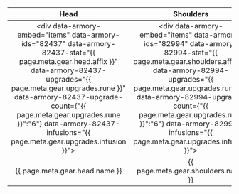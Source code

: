 |Head|Shoulders|Chest|Hands|Legs|Feet|
|:---:|:---:|:---:|:---:|:---:|:---:|
|<div data-armory-embed="items" data-armory-ids="82437" data-armory-82437-stat="{{ page.meta.gear.head.affix }}" data-armory-82437-upgrades="{{ page.meta.gear.upgrades.rune }}" data-armory-82437-upgrade-count={"{{ page.meta.gear.upgrades.rune }}":"6"} data-armory-82437-infusions="{{ page.meta.gear.upgrades.infusion }}"></div>|<div data-armory-embed="items" data-armory-ids="82994" data-armory-82994-stat="{{ page.meta.gear.shoulders.affix }}" data-armory-82994-upgrades="{{ page.meta.gear.upgrades.rune }}" data-armory-82994-upgrade-count={"{{ page.meta.gear.upgrades.rune }}":"6"} data-armory-82994-infusions="{{ page.meta.gear.upgrades.infusion }}"></div>|<div data-armory-embed="items" data-armory-ids="84578" data-armory-84578-stat="{{ page.meta.gear.chest.affix }}" data-armory-84578-upgrades="{{ page.meta.gear.upgrades.rune }}" data-armory-84578-upgrade-count={"{{ page.meta.gear.upgrades.rune }}":"6"} data-armory-84578-infusions="{{ page.meta.gear.upgrades.infusion }}"></div>|<div data-armory-embed="items" data-armory-ids="84110" data-armory-84110-stat="{{ page.meta.gear.hands.affix }}" data-armory-84110-upgrades="{{ page.meta.gear.upgrades.rune }}" data-armory-84110-upgrade-count={"{{ page.meta.gear.upgrades.rune }}":"6"} data-armory-84110-infusions="{{ page.meta.gear.upgrades.infusion }}"></div>|<div data-armory-embed="items" data-armory-ids="82903" data-armory-82903-stat="{{ page.meta.gear.legs.affix }}" data-armory-82903-upgrades="{{ page.meta.gear.upgrades.rune }}" data-armory-82903-upgrade-count={"{{ page.meta.gear.upgrades.rune }}":"6"} data-armory-82903-infusions="{{ page.meta.gear.upgrades.infusion }}"></div>|<div data-armory-embed="items" data-armory-ids="82093" data-armory-82093-stat="{{ page.meta.gear.feet.affix }}" data-armory-82093-upgrades="{{ page.meta.gear.upgrades.rune }}" data-armory-82093-upgrade-count={"{{ page.meta.gear.upgrades.rune }}":"6"} data-armory-82093-infusions="{{ page.meta.gear.upgrades.infusion }}"></div>|
|{{ page.meta.gear.head.name }}|{{ page.meta.gear.shoulders.name }}|{{ page.meta.gear.chest.name }}|{{ page.meta.gear.hands.name }}|{{ page.meta.gear.legs.name }}|{{ page.meta.gear.feet.name }}|

<script async src="https://unpkg.com/armory-embeds@^0.x.x/armory-embeds.js"></script> 